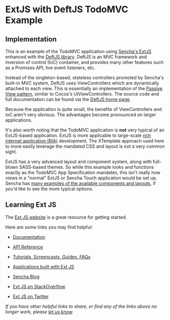 # ExtJS with DeftJS TodoMVC Example

## Implementation

This is an example of the TodoMVC application using [Sencha's ExtJS](http://www.sencha.com/) enhanced with the [DeftJS library](http://deftjs.org/). DeftJS is an MVC framework and inversion of control (IoC) container, and provides many other features such as a Promises API, live event listeners, etc.

Instead of the singleton-based, stateless controllers promoted by Sencha's built-in MVC system, DeftJS uses ViewControllers which are dynamically attached to each view. This is essentially an implementation of the [Passive View pattern](http://martinfowler.com/eaaDev/PassiveScreen.html), similar to Cocoa's UIViewControllers. The source code and full documentation can be found via the [DeftJS home page](http://deftjs.org/).

Because the application is quite small, the benefits of ViewControllers and IoC aren't very obvious. The advantages become pronounced on larger applications.

It's also worth noting that the TodoMVC application is **not** very typical of an ExtJS-based application. ExtJS is more applicable to large-scale [rich internet application (RIA)](http://en.wikipedia.org/wiki/Rich_Internet_application) development. The XTemplate approach used here to more easily leverage the mandated CSS and layout is not a very common sight.

ExtJS has a very advanced layout and component system, along with full-blown SASS-based themes. So while this example looks and functions exactly as the TodoMVC App Specification mandates, this isn't really how views in a "normal" ExtJS or Sencha Touch application would be set up. Sencha has [many examples of the available components and layouts](http://docs.sencha.com/ext-js/4-1/#!/example), if you'd like to see the more typical options.

## Learning Ext JS

The [Ext JS website](http://sencha.com/products/extjs) is a great resource for getting started.

Here are some links you may find helpful:

* [Documentation](http://docs.sencha.com/extjs/4.2.0)
* [API Reference](http://docs.sencha.com/extjs/4.1.3)
* [Tutorials, Screencasts, Guides, FAQs](http://www.sencha.com/learn/extjs)
* [Applications built with Ext JS](http://docs.sencha.com/extjs/4.2.0/extjs-build/examples)
* [Sencha Blog](http://www.sencha.com/blog)

* [Ext JS on StackOverflow](http://stackoverflow.com/questions/tagged/extjs)
* [Ext JS on Twitter](http://twitter.com/extjs)

_If you have other helpful links to share, or find any of the links above no longer work, please [let us know](https://github.com/tastejs/todomvc/issues)._
